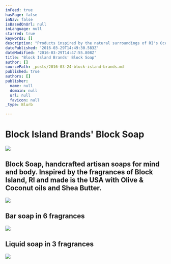 ```yaml
---
inFeed: true
hasPage: false
inNav: false
isBasedOnUrl: null
inLanguage: null
starred: true
keywords: []
description: "Products inspired by the natural surroundings of RI's Ocean Jewel."
datePublished: '2016-03-29T14:49:30.583Z'
dateModified: '2016-03-29T14:47:55.808Z'
title: "Block Island Brands' Block Soap"
author: []
sourcePath: _posts/2016-03-24-block-island-brands.md
published: true
authors: []
publisher:
  name: null
  domain: null
  url: null
  favicon: null
_type: Blurb

---
```

# Block Island Brands' Block Soap
![](https://s3-us-west-2.amazonaws.com/the-grid-img/p/4ab41dc52eafcdb3a7025f44742cc5706407b34b.jpg)

## Block Soap, handcrafted artisan soaps for mind and body. Inspired by the fragrances of Block Island, RI and made is the USA with Olive & Coconut oils and Shea Butter.
![](https://the-grid-user-content.s3-us-west-2.amazonaws.com/44291915-69de-4cbf-909f-821244150849.jpg)

## Bar soap in 6 fragrances
![](https://the-grid-user-content.s3-us-west-2.amazonaws.com/c13d7a33-081e-430e-bbb9-23888113f691.jpg)

## Liquid soap in 3 fragrances
![](https://the-grid-user-content.s3-us-west-2.amazonaws.com/67ad5481-c617-4b55-bfe8-02b86bc12249.jpg)